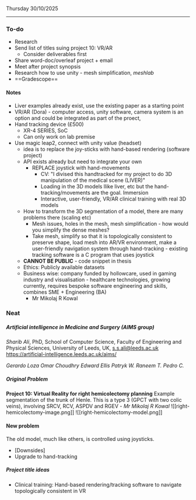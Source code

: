 Thursday 30/10/2025

---
### To-do
- Research
- Send list of titles suing project 10: VR/AR
	- Consider deliverables first
- Share word-doc/overleaf project + email
- Meet after project synopsis
- Research how to use unity - mesh simplification, *meshlab*
- ==Gradescope==
#### Notes
- Liver examples already exist, use the existing paper as a starting point
- VR/AR (Dora)  - computer access, unity software, camera system is an option and could be integrated as part of the proect, 
- Hand tracking device (£500)
	- XR-4 SERIES, SoC
	- Can only work on lab premise
- Use magic leap2, connect with unity value (headset)
	- idea is to replace the joy-sticks with hand-based rendering (software project)
	- API exists already but need to integrate your own 
		- REPLACE joystick with hand-movements
			- CV: "I divised this handtracked for my project to do 3D manipulation of the medical scene (LIVER)"
			- Loading in the 3D models llike liver, etc but the hand-tracking/movements are the goal. Immersion 
			- Interactive, user-friendly, VR/AR clinical training with real 3D models
	- How to transform the 3D segmentation of a model, there are many problems there (scaling etc)
		- Mesh issues, holes in the mesh, mesh simplification - how would you simplify the dense meshes?
		- Take mesh, simplify so that it is topologically consistent to preserve shape, load mesh into AR/VR environment, make a user-friendly navigation system through hand-tracking - existing tracking software is a C program that uses joystick
	- **CANNOT BE PUBLIC** -  code snippet in thesis
	- Ethics: Publicly available datasets
	- Business wise: company funded by hollowcare, used in gaming industry and visualisation - healthcare technologies, growing currently, requires bespoke software engineering and skills, combines SME + Engineering (BA)
		- Mr Mikolaj R Kowal

### Neat
##### Artificial intelligence in Medicine and Surgery (AIMS group)
*Sharib Ali*, PhD, School of Computer Science, Faculty of Engineering and Physical Sciences, University of Leeds, UK, s.s.ali@leeds.ac.uk https://artificial-intelligence.leeds.ac.uk/aims/

*Gerardo Loza Omar Choudhry*
*Edward Ellis Patryk W.*
*Raneem T. Pedro C.*
##### Original Problem
**Project 10: Virtual Reality for right hemicolectomy planning**
Example segmentation of the trunk of Henle. This is a type 3 (GPCT with two colic veins), involving SRCV, RCV, ASPDV and RGEV - *Mr Mikolaj R Kowal*
![[right-hemicolectomy-image.png]]
![[right-hemicolectomy-model.png]]
#### New problem
The old model, much like others, is controlled using joysticks. 
- [Downsides]
- Upgrade to hand-tracking
##### Project title ideas
- Clinical training: Hand-based rendering/tracking software to navigate topologically consistent in VR


